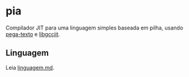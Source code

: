 pia
===
Compilador JIT para uma linguagem simples baseada em pilha, usando
[pega-texto](https://github.com/gilzoide/pega-texto) e
[libgccjit](https://gcc.gnu.org/wiki/JIT).


Linguagem
---------
Leia [linguagem.md](linguagem.md).

